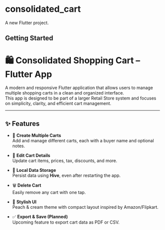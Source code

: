 # consolidated_cart

A new Flutter project.

## Getting Started
# 🛍️ Consolidated Shopping Cart – Flutter App

A modern and responsive Flutter application that allows users to manage multiple shopping carts in a clean and organized interface.  
This app is designed to be part of a larger Retail Store system and focuses on simplicity, clarity, and efficient cart management.

---

## ✨ Features

- 🧾 **Create Multiple Carts**  
  Add and manage different carts, each with a buyer name and optional notes.

- 🛒 **Edit Cart Details**  
  Update cart items, prices, tax, discounts, and more.

- 💾 **Local Data Storage**  
  Persist data using **Hive**, even after restarting the app.

- 🗑️ **Delete Cart**  
  Easily remove any cart with one tap.

- 🎨 **Stylish UI**  
  Peach & cream theme with compact layout inspired by Amazon/Flipkart.

- ✅ **Export & Save (Planned)**  
  Upcoming feature to export cart data as PDF or CSV.

